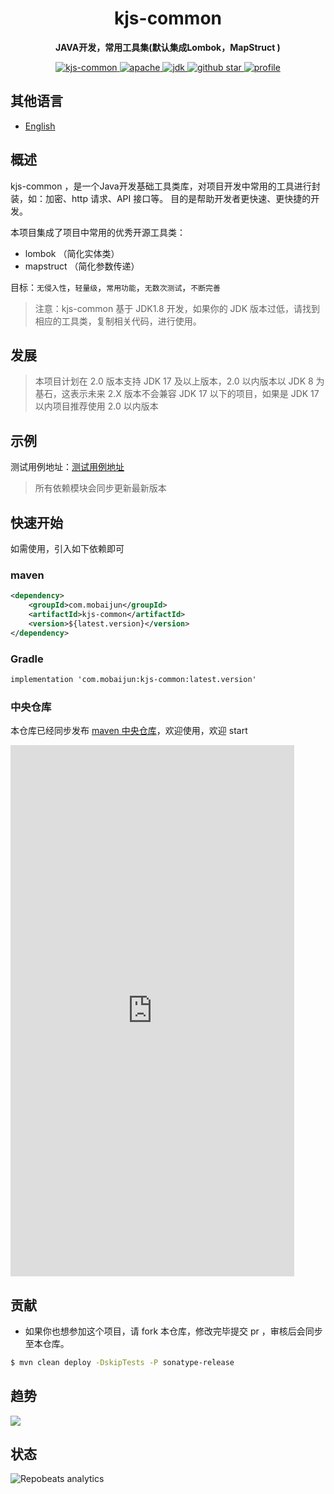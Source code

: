<h1 align="center">
    kjs-common
</h1>
<p align="center">
    <strong>JAVA开发，常用工具集(默认集成Lombok，MapStruct ) </strong>
</p>
<p align="center">
    <a target="_blank" href="https://search.maven.org/artifact/com.mobaijun/kjs-common">
        <img src="https://img.shields.io/maven-central/v/com.mobaijun/kjs-common.svg?style=flat&logo=Apache Maven"
             alt="kjs-common"/>
    </a>
    <a target="_blank" href="https://www.apache.org/licenses/LICENSE-2.0.html">
        <img src="https://img.shields.io/badge/license-Apache%202-4EB1BA.svg?style=flat&logo=apache" alt="apache">
    </a>
    <a target="_blank" href="https://www.oracle.com/technetwork/java/javase/downloads/index.html">
        <img src="https://img.shields.io/badge/JDK-1.8+-green.svg?style=flat&logo=Oracle" alt="jdk">
    </a>
    <a target="_blank" href='https://github.com/mobaijun/kjs-common'>
        <img src="https://img.shields.io/github/stars/mobaijun/kjs-common.svg?style=flat&logo=GitHub"
             alt="github star">
    </a>
    <a target="_blank" href='https://github.com/mobaijun/kjs-common'>
        <img src="https://komarev.com/ghpvc/?username=mobaijun&color=orange" alt="profile">
    </a>
</p>

## 其他语言

- [English](README.en.md)

## 概述

kjs-common ，是一个Java开发基础工具类库，对项目开发中常用的工具进行封装，如：加密、http 请求、API 接口等。 目的是帮助开发者更快速、更快捷的开发。

本项目集成了项目中常用的优秀开源工具类：

* lombok （简化实体类）
* mapstruct （简化参数传递）

目标：`无侵入性`，`轻量级`，`常用功能`，`无数次测试`，`不断完善`

> 注意：kjs-common 基于 JDK1.8 开发，如果你的 JDK 版本过低，请找到相应的工具类，复制相关代码，进行使用。

## 发展

> 本项目计划在 2.0 版本支持 JDK 17 及以上版本，2.0 以内版本以 JDK 8 为基石，这表示未来 2.X 版本不会兼容 JDK 17 以下的项目，如果是
> JDK 17 以内项目推荐使用 2.0 以内版本

## 示例

测试用例地址：[测试用例地址](https://github.com/mobaijun/kjs-common/tree/main/src/test/java/com/mobaijun/common/test)

> 所有依赖模块会同步更新最新版本

## 快速开始

如需使用，引入如下依赖即可

### maven

```xml
<dependency>
    <groupId>com.mobaijun</groupId>
    <artifactId>kjs-common</artifactId>
    <version>${latest.version}</version>
</dependency>
```

### Gradle

~~~xml
implementation 'com.mobaijun:kjs-common:latest.version'
~~~

### 中央仓库

本仓库已经同步发布 [maven 中央仓库](https://mvnrepository.com/artifact/com.mobaijun/kjs-common)，欢迎使用，欢迎 start

<iframe height=850 width=90% src="https://search.maven.org/search?q=com.mobaijun" frameborder=0 allowfullscreen></iframe>

## 贡献

* 如果你也想参加这个项目，请 fork 本仓库，修改完毕提交 pr ，审核后会同步至本仓库。

~~~bash
$ mvn clean deploy -DskipTests -P sonatype-release
~~~

## 趋势

![](https://starchart.cc/mobaijun/kjs-common.svg)

## 状态

![Repobeats analytics](https://repobeats.axiom.co/api/embed/c6b9508b383c2d1c0f1d01b6d3568d5240482f7c.svg "Repobeats analytics image")
